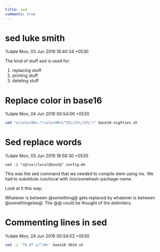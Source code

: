 ```yaml
---
title: sed
comments: true
---
```


# sed luke smith
%date Mon, 03 Jun 2019 18:40:34 +0530

The kind of stuff sed is used for:

1. replacing stuff
2. printing stuff
3. deleting stuff

# Replace color in base16
%date Mon, 24 Jun 2019 00:54:06 +0530

```sh
sed "s/color00=.*/color00=\"33\/33\/33\"/" base16-eighties.sh
```

# Sed replace words
%date Mon, 03 Jun 2019 18:58:30 +0530

```
sed -i "s@/usr/local@$out@" config.mk
```

This was the sed command that we needed to compile dwm using nix. We had to substitute
/usr/local with /nix/somehash-package-name.

Look at it this way:

Whatever is between @something@ gets replaced by whatever is between @somethingelse@. The
@@ could be thought of the delimiters.


# Commenting lines in sed
%date Mon, 24 Jun 2019 00:54:02 +0530

```sh
sed -i '78,97 s/^/#/' base16-3024.sh
```
